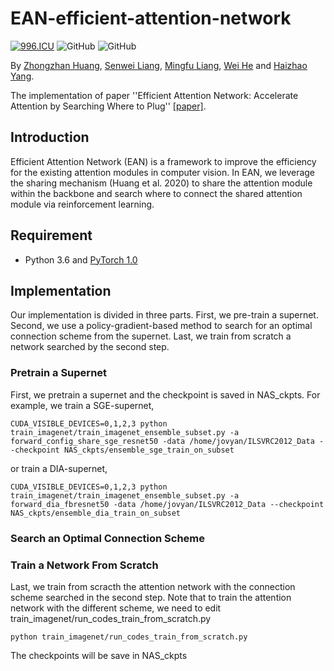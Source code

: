 # EAN-efficient-attention-network
[![996.ICU](https://img.shields.io/badge/link-996.icu-red.svg)](https://996.icu) 
![GitHub](https://img.shields.io/github/license/gbup-group/DIANet.svg)
![GitHub](https://img.shields.io/badge/gbup-%E7%A8%B3%E4%BD%8F-blue.svg)

By [Zhongzhan Huang](https://github.com/dedekinds), [Senwei Liang](https://leungsamwai.github.io), [Mingfu Liang](https://github.com/wuyujack), [Wei He](https://github.com/erichhhhho) and [Haizhao Yang](https://haizhaoyang.github.io/).

The implementation of paper ''Efficient Attention Network: Accelerate Attention by Searching Where to Plug'' [[paper]](https://arxiv.org/). 

## Introduction
Efficient Attention Network (EAN) is a framework to improve the efficiency for the existing attention modules in computer vision. In EAN, we leverage the sharing mechanism (Huang et al. 2020) to share the attention module within the backbone and search where to connect the shared attention module via reinforcement learning. 

## Requirement
* Python 3.6 and [PyTorch 1.0](http://pytorch.org/)

## Implementation
Our implementation is divided in three parts. First, we pre-train a supernet. Second, we use a policy-gradient-based method to search for an optimal connection scheme from the supernet. Last, we train from scratch a network searched by the second step. 

### Pretrain a Supernet
First, we pretrain a supernet and the checkpoint is saved in NAS_ckpts. For example, we train a SGE-supernet, 
```
CUDA_VISIBLE_DEVICES=0,1,2,3 python train_imagenet/train_imagenet_ensemble_subset.py -a forward_config_share_sge_resnet50 -data /home/jovyan/ILSVRC2012_Data --checkpoint NAS_ckpts/ensemble_sge_train_on_subset
```
or train a DIA-supernet, 
```
CUDA_VISIBLE_DEVICES=0,1,2,3 python train_imagenet/train_imagenet_ensemble_subset.py -a forward_dia_fbresnet50 -data /home/jovyan/ILSVRC2012_Data --checkpoint NAS_ckpts/ensemble_dia_train_on_subset
```

### Search an Optimal Connection Scheme

### Train a Network From Scratch
Last, we train from scracth the attention network with the connection scheme searched in the second step. Note that to train the attention network with the different scheme, we need to edit train_imagenet/run_codes_train_from_scratch.py
```
python train_imagenet/run_codes_train_from_scratch.py
```
The checkpoints will be save in NAS_ckpts
